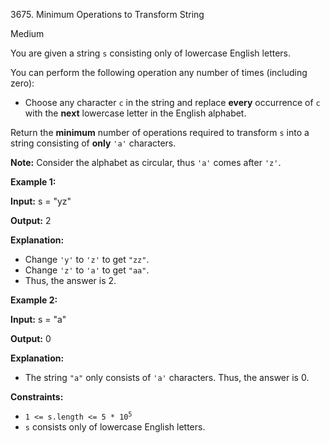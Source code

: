3675\. Minimum Operations to Transform String

Medium

You are given a string `s` consisting only of lowercase English letters.

You can perform the following operation any number of times (including zero):

*   Choose any character `c` in the string and replace **every** occurrence of `c` with the **next** lowercase letter in the English alphabet.


Return the **minimum** number of operations required to transform `s` into a string consisting of **only** `'a'` characters.

**Note:** Consider the alphabet as circular, thus `'a'` comes after `'z'`.

**Example 1:**

**Input:** s = "yz"

**Output:** 2

**Explanation:**

*   Change `'y'` to `'z'` to get `"zz"`.
*   Change `'z'` to `'a'` to get `"aa"`.
*   Thus, the answer is 2.

**Example 2:**

**Input:** s = "a"

**Output:** 0

**Explanation:**

*   The string `"a"` only consists of `'a'` characters. Thus, the answer is 0.

**Constraints:**

*   <code>1 <= s.length <= 5 * 10<sup>5</sup></code>
*   `s` consists only of lowercase English letters.